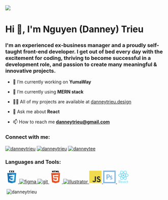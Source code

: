 <img src="https://i.ibb.co/XtMZ9Xq/Web-Designer-Linked-In-Banner.png"/>

<h1 align="left">Hi 👋, I'm Nguyen (Danney) Trieu</h1>
<h3 align="left">I'm an experienced ex-business manager and a proudly self-taught front-end developer. I get out of bed every day with the excitement for coding, thriving to become successful in a development role, and passion to create many meaningful & innovative projects.</h3>

- 🔭 I’m currently working on **YumaWay**

- 🌱 I’m currently using **MERN stack**

- 👨‍💻 All of my projects are available at [danneytrieu.design](https://danneytrieu.design/)

- 💬 Ask me about **React**

- 📫 How to reach me **danneytrieu@gmail.com**

<h3 align="left">Connect with me:</h3>
<p align="left">
<a href="https://linkedin.com/in/danneytrieu" target="blank"><img align="center" src="https://raw.githubusercontent.com/rahuldkjain/github-profile-readme-generator/master/src/images/icons/Social/linked-in-alt.svg" alt="danneytrieu" height="30" width="40" /></a>
<a href="https://fb.com/danneytrieu" target="blank"><img align="center" src="https://raw.githubusercontent.com/rahuldkjain/github-profile-readme-generator/master/src/images/icons/Social/facebook.svg" alt="danneytrieu" height="30" width="40" /></a>
<a href="https://www.youtube.com/channel/UCDk-k_VufFvWwc_2SghRHIg" target="blank"><img align="center" src="https://raw.githubusercontent.com/rahuldkjain/github-profile-readme-generator/master/src/images/icons/Social/youtube.svg" alt="danneytee" height="30" width="40" /></a>
</p>

<h3 align="left">Languages and Tools:</h3>
<p align="left"> <a href="https://www.w3schools.com/css/" target="_blank" rel="noreferrer"> <img src="https://raw.githubusercontent.com/devicons/devicon/master/icons/css3/css3-original-wordmark.svg" alt="css3" width="40" height="40"/> </a> <a href="https://www.figma.com/" target="_blank" rel="noreferrer"> <img src="https://www.vectorlogo.zone/logos/figma/figma-icon.svg" alt="figma" width="40" height="40"/> </a> <a href="https://git-scm.com/" target="_blank" rel="noreferrer"> <img src="https://www.vectorlogo.zone/logos/git-scm/git-scm-icon.svg" alt="git" width="40" height="40"/> </a> <a href="https://www.w3.org/html/" target="_blank" rel="noreferrer"> <img src="https://raw.githubusercontent.com/devicons/devicon/master/icons/html5/html5-original-wordmark.svg" alt="html5" width="40" height="40"/> </a> <a href="https://www.adobe.com/in/products/illustrator.html" target="_blank" rel="noreferrer"> <img src="https://www.vectorlogo.zone/logos/adobe_illustrator/adobe_illustrator-icon.svg" alt="illustrator" width="40" height="40"/> </a> <a href="https://developer.mozilla.org/en-US/docs/Web/JavaScript" target="_blank" rel="noreferrer"> <img src="https://raw.githubusercontent.com/devicons/devicon/master/icons/javascript/javascript-original.svg" alt="javascript" width="40" height="40"/> </a> <a href="https://www.photoshop.com/en" target="_blank" rel="noreferrer"> <img src="https://raw.githubusercontent.com/devicons/devicon/master/icons/photoshop/photoshop-line.svg" alt="photoshop" width="40" height="40"/> </a> <a href="https://reactjs.org/" target="_blank" rel="noreferrer"> <img src="https://raw.githubusercontent.com/devicons/devicon/master/icons/react/react-original-wordmark.svg" alt="react" width="40" height="40"/> </a> </p>

<p>&nbsp;<img align="center" src="https://github-readme-stats.vercel.app/api?username=danneytrieu&show_icons=true&locale=en" alt="danneytrieu" /></p>
